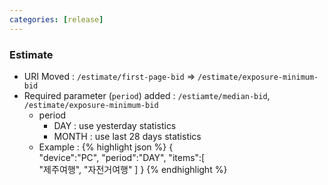 ```yaml
---
categories: [release]
---
```


### Estimate
   * URI Moved  :   `/estimate/first-page-bid` => `/estimate/exposure-minimum-bid`
   * Required parameter (`period`) added : `/estiamte/median-bid`, `/estimate/exposure-minimum-bid`
     * period
       - DAY : use yesterday statistics
       - MONTH : use last 28 days statistics
     * Example :
{% highlight json %}
{  
   "device":"PC",
   "period":"DAY",
   "items":[  
     "제주여행",
     "자전거여행"
  ]
}
{% endhighlight %}